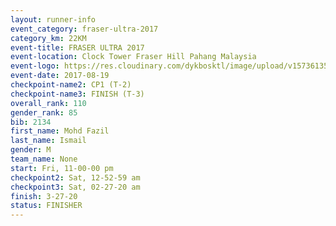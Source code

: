```yaml
---
layout: runner-info 
event_category: fraser-ultra-2017 
category_km: 22KM 
event-title: FRASER ULTRA 2017 
event-location: Clock Tower Fraser Hill Pahang Malaysia 
event-logo: https://res.cloudinary.com/dykbosktl/image/upload/v1573613535/Logo/logo_mfst7w.jpg 
event-date: 2017-08-19 
checkpoint-name2: CP1 (T-2) 
checkpoint-name3: FINISH (T-3) 
overall_rank: 110
gender_rank: 85
bib: 2134
first_name: Mohd Fazil
last_name: Ismail
gender: M
team_name: None
start: Fri, 11-00-00 pm
checkpoint2: Sat, 12-52-59 am
checkpoint3: Sat, 02-27-20 am
finish: 3-27-20
status: FINISHER
---
```

